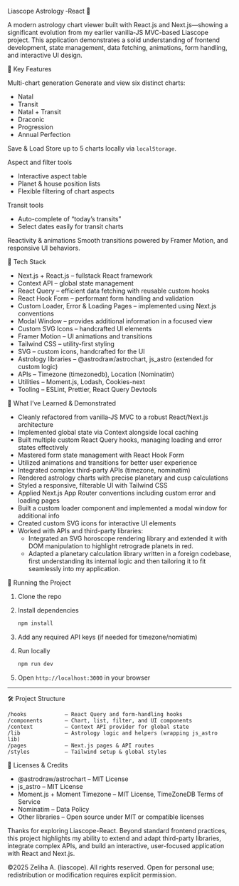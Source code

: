  Liascope Astrology ‑React 🌟

A modern astrology chart viewer built with React.js and Next.js—showing a significant evolution from my earlier vanilla‑JS MVC-based Liascope project. This application demonstrates a solid understanding of frontend development, state management, data fetching, animations, form handling, and interactive UI design.

🚀 Key Features

Multi-chart generation
  Generate and view six distinct charts:

  * Natal
  * Transit
  * Natal + Transit
  * Draconic
  * Progression
  * Annual Perfection

Save & Load
  Store up to 5 charts locally via `localStorage`.

Aspect and filter tools

  * Interactive aspect table
  * Planet & house position lists
  * Flexible filtering of chart aspects

Transit tools

  * Auto-complete of “today’s transits”
  * Select dates easily for transit charts

  Reactivity & animations
  Smooth transitions powered by Framer Motion, and responsive UI behaviors.

🧩 Tech Stack

* Next.js + React.js – fullstack React framework
* Context API – global state management
* React Query – efficient data fetching with reusable custom hooks
* React Hook Form – performant form handling and validation
*  Custom Loader, Error & Loading Pages – implemented using Next.js conventions
*  Modal Window – provides additional information in a focused view
* Custom SVG Icons – handcrafted UI elements
* Framer Motion – UI animations and transitions
* Tailwind CSS – utility-first styling
* SVG – custom icons, handcrafted for the UI
* Astrology libraries – @astrodraw/astrochart, js_astro (extended for custom logic)
* APIs – Timezone (timezonedb), Location (Nominatim)
* Utilities – Moment.js, Lodash, Cookies-next
* Tooling – ESLint, Prettier, React Query Devtools

 🧠 What I’ve Learned & Demonstrated

* Cleanly refactored from vanilla‑JS MVC to a robust React/Next.js architecture
* Implemented global state via Context alongside local caching
* Built multiple custom React Query hooks, managing loading and error states effectively
* Mastered form state management with React Hook Form
* Utilized animations and transitions for better user experience
* Integrated complex third-party APIs (timezone, nominatim)
* Rendered astrology charts with precise planetary and cusp calculations
* Styled a responsive, filterable UI with Tailwind CSS
* Applied Next.js App Router conventions including custom error and loading pages
*  Built a custom loader component and implemented a modal window for additional info
*  Created custom SVG icons for interactive UI elements
* Worked with APIs and third-party libraries:
   - Integrated an SVG horoscope rendering library and extended it with DOM manipulation to highlight retrograde planets in red.
   - Adapted a planetary calculation library written in a foreign codebase, first understanding its internal logic and then tailoring it to fit seamlessly into my application.


🔧 Running the Project

1. Clone the repo
2. Install dependencies

   ```bash
   npm install
   ```
3. Add any required API keys (if needed for timezone/nomiatim)
4. Run locally

   ```bash
   npm run dev
   ```
5. Open `http://localhost:3000` in your browser

---

🛠️ Project Structure

```
/hooks            – React Query and form-handling hooks  
/components       – Chart, list, filter, and UI components  
/context          – Context API provider for global state  
/lib              – Astrology logic and helpers (wrapping js_astro lib)  
/pages            – Next.js pages & API routes  
/styles           – Tailwind setup & global styles  
```

📜 Licenses & Credits 
* @astrodraw/astrochart – MIT License
* js_astro – MIT License
* Moment.js + Moment Timezone – MIT License, TimeZoneDB Terms of Service
* Nominatim – Data Policy
* Other libraries – Open source under MIT or compatible licenses

Thanks for exploring Liascope-React.
Beyond standard frontend practices, this project highlights my ability to extend and adapt third-party libraries, integrate complex APIs, and build an interactive, user-focused application with React and Next.js.

©2025 Zeliha A. (liascope). All rights reserved. Open for personal use; redistribution or modification requires explicit permission.
